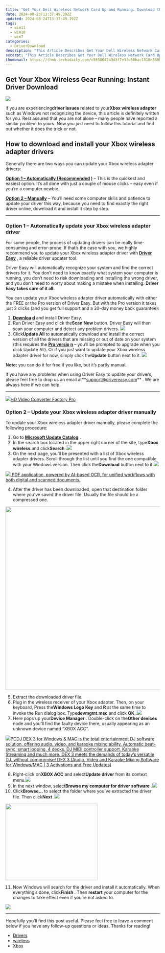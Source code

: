 ```yaml
---
title: "Get Your Dell Wireless Network Card Up and Running: Download the Latest Drivers"
date: 2024-08-23T13:37:49.392Z
updated: 2024-08-24T13:37:49.392Z
tags:
  - win11
  - win10
  - win7
categories:
  - DriverDownload
description: "This Article Describes Get Your Dell Wireless Network Card Up and Running: Download the Latest Drivers"
excerpt: "This Article Describes Get Your Dell Wireless Network Card Up and Running: Download the Latest Drivers"
thumbnail: https://thmb.techidaily.com/c563864243d3f7e3fd56bac1818e569ba605d41e0c030694805518fde8726b0b.jpg
---
```


## Get Your Xbox Wireless Gear Running: Instant Driver Download

![](https://images.drivereasy.com/wp-content/uploads/2019/06/image-271-1024x667.png)

 If you are experiencing**driver issues** related to your**Xbox wireless adapter** such as Windows not recognizing the device, this article is definitely written for you. Rest assured that you are not alone – many people have reported a similar problem to yours. Now you just need to follow this tutorial and find out whether it does the trick or not.

## How to download and install your Xbox wireless adapter drivers

 Generally there are two ways you can update your Xbox wireless adapter drivers:

**[Option 1 – Automatically (Recommended](https://www.drivereasy.com/knowledge/download-xbox-wireless-adapter-drivers-quick-easy/#option1) [)](https://tools.techidaily.com/drivereasy/download/)**  – This is the quickest and easiest option. It’s all done with just a couple of mouse clicks – easy even if you’re a computer newbie.

**[Option 2 – Manually](https://tools.techidaily.com/drivereasy/download/)**  – You’ll need some computer skills and patience to update your driver this way, because you need to find exactly the right driver online, download it and install it step by step.

---

### Option 1 – Automatically update your Xbox wireless adapter driver

 For some people, the process of updating drivers can be really time-consuming and error-prone. If that’s the case with you, we highly recommend you to update your Xbox wireless adapter driver with **[Driver Easy](https://tools.techidaily.com/drivereasy/download/)**  , a reliable driver updater tool.

 Driver Easy will automatically recognize your system and find the correct drivers for it. You don’t need to know exactly what system your computer is running, you don’t need to risk downloading and installing the wrong driver, and you don’t need to worry about making a mistake when installing. **Driver Easy takes care of it all.**

 You can update your Xbox wireless adapter driver automatically with either the FREE or the Pro version of Driver Easy. But with the Pro version it takes just 2 clicks (and you get full support and a 30-day money back guarantee):

1. **[Downloa](https://tools.techidaily.com/drivereasy/download/) [d](https://tools.techidaily.com/drivereasy/download/)**  and install Driver Easy.
2. Run Driver Easy and click the**Scan Now** button. Driver Easy will then scan your computer and detect any problem drivers. ![](https://images.drivereasy.com/wp-content/uploads/2019/06/image-277.png)
3. Click**Update All** to automatically download and install the correct version of all the drivers that are missing or out of date on your system (this requires the[](https://tools.techidaily.com/drivereasy/download/) **[Pro versio](https://tools.techidaily.com/drivereasy/download/) [n](https://tools.techidaily.com/drivereasy/download/)**  – you’ll be prompted to upgrade when you click Update All). Or if you just want to update your Xbox wireless adapter driver for now, simply click the**Update** button next to it. ![](https://images.drivereasy.com/wp-content/uploads/2019/06/image-273.png)

**Note:** you can do it for free if you like, but it’s partly manual.

 If you have any problems when using Driver Easy to update your drivers, please feel free to drop us an email at**<support@drivereasy.com>** . We are always here if we can help.

---

<!-- affiliate ads begin -->
<a href="https://secure.2checkout.com/order/checkout.php?PRODS=4537546&QTY=1&AFFILIATE=108875&CART=1"><img src="https://secure.avangate.com/images/merchant/4b0a0290ad7df100b77e86839989a75e/products/7_copy_2_2_hdpro.png" border="0">HD Video Converter Factory Pro</a>
<!-- affiliate ads end -->
### Option 2 – Update your Xbox wireless adapter driver manually

 To update your Xbox wireless adapter driver manually, please complete the following procedure:

1. Go to **[Microsoft Update Catalog](https://www.catalog.update.microsoft.com/Home.aspx)**  .
2. In the search box located in the upper right corner of the site, type**Xbox wireless** and click**Search** .![](https://images.drivereasy.com/wp-content/uploads/2019/06/image-280.png)
3. On the next page, you’ll be presented with a list of Xbox wireless adapter drivers. Scroll through the list until you find the one compatible with your Windows version. Then click the**Download** button next to it.![](https://images.drivereasy.com/wp-content/uploads/2019/06/image-282.png)
<!-- affiliate ads begin -->
<a href="https://checkout.abbyy.com/order/checkout.php?PRODS=39254549&QTY=1&AFFILIATE=108875&CART=1"> <img src="https://secure.avangate.com/images/merchant/0e5fb5c76fca16adbee503c9aff393cd/products/8_FR-Badges-NEW-FR-Standard-16-WIN-200.png" border="0"> PDF application, powered by AI-based OCR, for unified workflows with both digital and scanned documents. </a>
<!-- affiliate ads end -->
4. After the driver has been downloaded, open that destination folder where you’ve saved the driver file. Usually the file should be a compressed one.
<!-- affiliate ads begin -->
<a href="https://appsumo.8odi.net/c/5597632/2082535/7443" target="_top" id="2082535"><img src="//a.impactradius-go.com/display-ad/7443-2082535" border="0" alt="" width="1200" height="600"/></a><img height="0" width="0" src="https://appsumo.8odi.net/i/5597632/2082535/7443" style="position:absolute;visibility:hidden;" border="0" />
<!-- affiliate ads end -->
5. Extract the downloaded driver file.
6. Plug in the wireless receiver of your Xbox adapter. Then, on your keyboard, Press the**Windows Logo Key** and **R** at the same time to invoke the Run dialog box. Type**devmgmt.msc**  and click **OK** .![](https://images.drivereasy.com/wp-content/uploads/2019/06/image-255.png)
7. Here pops up your**Device Manager** . Double-click on the**Other devices** node and you’ll find the faulty device there, usually appearing as an unknown device named “XBOX ACC”.
<!-- affiliate ads begin -->
<a href="https://shop.pcdj.com/order/checkout.php?PRODS=4698824&QTY=1&AFFILIATE=108875&CART=1"> <img src="https://secure.avangate.com/images/merchant/47f4b6321e9fd8e8f7326a6adc1a7c1e/products/dex3pro-screenshot-homepage.png" border="0">PCDJ DEX 3 for Windows & MAC is the total entertainment DJ software solution, offering audio, video, and karaoke mixing ability. Automatic beat-sync, smart looping, 4 decks, DJ MIDI controller support, Karaoke Streaming and much more. 
DEX 3 meets the demands of today’s versatile DJ, without compromise! 
DEX 3 (Audio, Video and Karaoke Mixing Software for Windows/MAC | 3 Activations and Free Updates)</a>
<!-- affiliate ads end -->
8. Right-click on**XBOX ACC** and select**Update driver** from its context menu.![](https://images.drivereasy.com/wp-content/uploads/2019/06/image-298.png)
9. In the next window, select**Browse my computer for driver software** .![](https://images.drivereasy.com/wp-content/uploads/2019/06/image-299.png)
10. Click**Browse…** to select the folder where you’ve extracted the driver file. Then click**Next** .![](https://images.drivereasy.com/wp-content/uploads/2019/06/image-300.png)
<!-- affiliate ads begin -->
<a href="https://godlikehost.sjv.io/c/5597632/1920047/21774" target="_top" id="1920047"><img src="//a.impactradius-go.com/display-ad/21774-1920047" border="0" alt="" width="300" height="250"/></a><img height="0" width="0" src="https://imp.pxf.io/i/5597632/1920047/21774" style="position:absolute;visibility:hidden;" border="0" />
<!-- affiliate ads end -->
11. Now Windows will search for the driver and install it automatically. When everything’s done, click**Finish** . Then **restart** your computer for the changes to take effect even if you’re not asked to.
<!-- affiliate ads begin -->
<a href="https://secure.2checkout.com/order/checkout.php?PRODS=4729320&QTY=1&AFFILIATE=108875&CART=1"><img src="https://secure.avangate.com/images/merchant/f7f07e7dab09533bc71247a5b29a7373/products/2_iDeviceMessageBox.png" border="0"></a>
<!-- affiliate ads end -->

---

 Hopefully you’ll find this post useful. Please feel free to leave a comment below if you have any follow-up questions or ideas. Thanks for reading!

* [Drivers](https://tools.techidaily.com/drivereasy/download/)
* [wireless](https://tools.techidaily.com/drivereasy/download/)
* [Xbox](https://tools.techidaily.com/drivereasy/download/)

<ins class="adsbygoogle"
     style="display:block"
     data-ad-format="autorelaxed"
     data-ad-client="ca-pub-7571918770474297"
     data-ad-slot="1223367746"></ins>



<ins class="adsbygoogle"
     style="display:block"
     data-ad-client="ca-pub-7571918770474297"
     data-ad-slot="8358498916"
     data-ad-format="auto"
     data-full-width-responsive="true"></ins>


